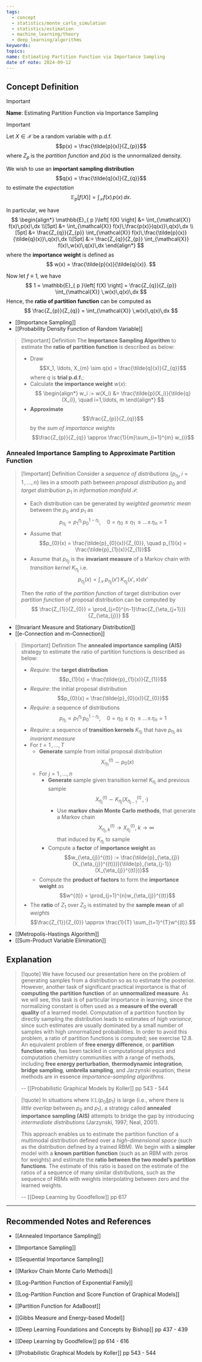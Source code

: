 ```yaml
---
tags:
  - concept
  - statistics/monte_carlo_simulation
  - statistics/estimation
  - machine_learning/theory
  - deep_learning/algorithms
keywords: 
topics: 
name: Estimating Partition Function via Importance Sampling
date of note: 2024-09-12
---
```


## Concept Definition

>[!important]
>**Name**: Estimating Partition Function via Importance Sampling

>[!important] 
>Let $X \in \mathcal{X}$ be a random variable with p.d.f. $$p(x) = \frac{\tilde{p}(x)}{Z_{p}}$$ where $Z_{p}$ is the *partition function* and $\tilde{p}(x)$ is the unnormalized density. 
>
>We wish to use an **important sampling distribution** $$q(x) = \frac{\tilde{q}(x)}{Z_{q}}$$ to estimate the *expectation* 
>$$
>\mathbb{E}_{ p }\left[  f(X) \right] = \int_{\mathcal{X}} f(x)\,p(x)\,dx.
>$$
>
>In particular, we have
>$$
>\begin{align*}
>\mathbb{E}_{ p }\left[  f(X) \right] &= \int_{\mathcal{X}} f(x)\,p(x)\,dx \\[5pt]
>&= \int_{\mathcal{X}} f(x)\,\frac{p(x)}{q(x)}\,q(x)\,dx \\[5pt]
>&= \frac{Z_{q}}{Z_{p}} \int_{\mathcal{X}} f(x)\,\frac{\tilde{p}(x)}{\tilde{q}(x)}\,q(x)\,dx \\[5pt]
>&:= \frac{Z_{q}}{Z_{p}} \int_{\mathcal{X}} f(x)\,w(x)\,q(x)\,dx 
>\end{align*}
>$$
>where the **importance weight** is defined as
>$$
>w(x) = \frac{\tilde{p}(x)}{\tilde{q}(x)}.
>$$
>
>Now let $f\equiv 1$, we have
>$$
>1 = \mathbb{E}_{ p }\left[  f(X) \right] = \frac{Z_{q}}{Z_{p}} \int_{\mathcal{X}} \,w(x)\,q(x)\,dx 
>$$
>Hence, the **ratio of partition function** can be computed as
>$$
>\frac{Z_{p}}{Z_{q}} = \int_{\mathcal{X}} \,w(x)\,q(x)\,dx 
>$$

- [[Importance Sampling]]
- [[Probability Density Function of Random Variable]]

>[!important] Definition
>The **Importance Sampling Algorithm** to estimate the **ratio of partition function** is described as below:
>- Draw $$X_1, \ldots, X_{m} \sim q(x) = \frac{\tilde{q}(x)}{Z_{q}}$$ where $q$ is **trial p.d.f.**;
>- Calculate **the importance weight** $w(x)$:
>$$
> \begin{align*}
> w_i := w(X_i) &= \frac{\tilde{p}(X_i)}{\tilde{q}(X_i)}, \quad i=1,\ldots, m
> \end{align*}
>$$ 
>- **Approximate** $$\frac{Z_{p}}{Z_{q}}$$ by the *sum of importance weights* $$\frac{Z_{p}}{Z_{q}} \approx \frac{1}{m}\sum_{i=1}^{m} w_{i}$$ 

### Annealed Importance Sampling to Approximate Partition Function


>[!important] Definition
>Consider a *sequence of distributions* $\{ p_{\eta_{i}}, i=1\,{,}\ldots{,}\,n \}$ lies in a smooth path between *proposal distribution* $p_{0}$ and *target distribution*  $p_{1}$ in *information manifold* $\mathscr{P}$. 
>- Each distribution can be generated by *weighted geometric mean* between the $p_{0}$ and $p_{1}$ as $$p_{\eta_{i}} \propto p_{1}^{\eta_{i}}\, p_{0}^{1- \eta_{i}}, \quad 0=\eta_{0} \le \eta_{1} \,{\le}\ldots{\le}\, \eta_{n} = 1$$
>- Assume that $$p_{0}(x) = \frac{\tilde{p}_{0}(x)}{Z_{0}}, \quad p_{1}(x) = \frac{\tilde{p}_{1}(x)}{Z_{1}}$$
>- Assume that $p_{\eta_{j}}$ is the **invariant measure** of a Markov chain with *transition kernel* $K_{\eta_{j}}$ i.e. $$p_{\eta_{j}}(x) = \int_{\mathcal{X}}\, p_{\eta_{j}}(x')\,K_{\eta_{j}}(x', x) dx'$$
>  
>Then the *ratio* of the *partition function* of target distribution over *partition function* of proposal distribution can be computed by
>$$
> \frac{Z_{1}}{Z_{0}} = \prod_{j=0}^{n-1}\frac{Z_{\eta_{j+1}}}{Z_{\eta_{j}}}
>$$

- [[Invariant Measure and Stationary Distribution]]
- [[e-Connection and m-Connection]]

>[!important] Definition
>The **annealed importance sampling (AIS)** strategy to estimate the ratio of partition functions is described as below:
>- *Require*: the **target distribution** $$p_{1}(x) = \frac{\tilde{p}_{1}(x)}{Z_{1}}$$
>- *Require*: the initial proposal distribution $$p_{0}(x) = \frac{\tilde{p}_{0}(x)}{Z_{0}}$$ 
>- *Require*: a sequence of distributions $$p_{\eta_{i}} \propto p_{1}^{\eta_{i}}\, p_{0}^{1- \eta_{i}}, \quad 0=\eta_{0} \le \eta_{1} \,{\le}\ldots{\le}\, \eta_{n} = 1$$
>- *Require*: a sequence of **transition kernels** $K_{\eta_{i}}$ that have $p_{\eta_{i}}$ as *invariant measure*
>- For $t=1 \,{,}\ldots{,}\,T$
>	- **Generate** sample from initial proposal distribution $$X_{\eta_{1}}^{(t)} \sim p_{0}(x)$$
>	- For $j=1 \,{,}\ldots{,}\,n$
>		- **Generate** sample given transition kernel $K_{\eta_{i}}$ and previous sample $$X_{\eta_{j}}^{(t)} \sim K_{\eta_{j}}\left(X_{\eta_{j-1}}^{(t)}\,,\, \cdot\right)$$ 
>			- Use **markov chain Monte Carlo methods**, that generate a Markov chain $$X_{\eta_{j}, k}^{(t)} \to X_{\eta_{j}}^{(t)},\; k\to \infty $$ that induced by $K_{\eta_{i}}$ to sample
>		- Compute a **factor** of **importance weight** as   $$w_{\eta_{j}}^{(t)} := \frac{\tilde{p}_{\eta_{j}}(X_{\eta_{j}}^{(t)})}{\tilde{p}_{\eta_{j-1}}(X_{\eta_{j}}^{(t)})}$$
>	- Compute the **product of factors** to form the **importance weight** as $$w^{(t)} = \prod_{j=1}^{n}w_{\eta_{j}}^{(t)}$$
>- The **ratio** of $Z_{1}$ over $Z_{0}$ is estimated by the **sample mean** of all *weights* $$\frac{Z_{1}}{Z_{0}} \approx \frac{1}{T} \sum_{t=1}^{T}w^{(t)}.$$

- [[Metropolis-Hastings Algorithm]]
- [[Sum-Product Variable Elimination]]


## Explanation

>[!quote]
>We have focused our presentation here on the problem of generating samples from a distribution so as to estimate the posterior. However, another task of significant practical importance is that of **computing the partition function** of an **unnormalized measure**. As we will see, this task is of particular importance in learning, since the normalizing constant is often used as a **measure of the overall quality** of a learned model. Computation of a partition function by directly sampling the distribution leads to estimates of *high variance*, since such estimates are usually dominated by a small number of samples with high unnormalized probabilities. In order to avoid this problem, a ratio of partition functions is computed; see exercise 12.8. An equivalent problem of **free energy difference**, or **partition function ratio**, has been tackled in computational physics and computation chemistry communities with a range of methods, including **free energy perturbation**, **thermodynamic integration**, **bridge sampling**, **umbrella sampling**, and Jarzynski equation; these methods are in essence *importance-sampling algorithms*.
>
>-- [[Probabilistic Graphical Models by Koller]] pp 543 - 544

>[!quote]
>In situations where $\mathbb{KL}\left( p_{0} \left\|\right. p_{1} \right)$ is large (i.e., where there is *little overlap* between $p_0$ and $p_{1}$), a strategy called **annealed importance sampling (AIS)** attempts to bridge the gap by introducing *intermediate distributions* (Jarzynski, 1997; Neal, 2001).
>
>This approach enables us to estimate the partition function of a multimodal distribution defined over a *high-dimensional space* (such as the distribution defined by a trained RBM). We begin with a **simpler** model with a **known partition function** (such as an RBM with zeros for weights) and estimate the **ratio between the two model’s partition functions**. The estimate of this ratio is based on the estimate of the ratios of a sequence of many similar distributions, such as the sequence of RBMs with weights interpolating between zero and the learned weights.
>
>-- [[Deep Learning by Goodfellow]] pp 617







-----------
##  Recommended Notes and References


- [[Annealed Importance Sampling]]
- [[Importance Sampling]]
- [[Sequential Importance Sampling]]
- [[Markov Chain Monte Carlo Methods]]


- [[Log-Partition Function of Exponential Family]]
- [[Log-Partition Function and Score Function of Graphical Models]]
- [[Partition Function for AdaBoost]]
- [[Gibbs Measure and Energy-based Model]]



- [[Deep Learning Foundations and Concepts by Bishop]] pp 437 - 439
- [[Deep Learning by Goodfellow]] pp 614 - 616
- [[Probabilistic Graphical Models by Koller]] pp 543 - 544